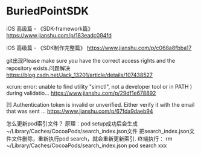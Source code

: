# BuriedPointSDK

iOS 高级篇 - 《SDK-framework篇》
https://www.jianshu.com/p/183eadc094fd


iOS 高级篇 - 《SDK制作完整篇》
https://www.jianshu.com/p/c068a8fbba17

git出现Please make sure you have the correct access rights and the repository exists.问题解决
https://blog.csdn.net/Jack_13201/article/details/107438527

xcrun: error: unable to find utility "simctl", not a developer tool or in PATH ) during validatio...
https://www.jianshu.com/p/29df1e678892


[!] Authentication token is invalid or unverified. Either verify it with the email that was sent ...
https://www.jianshu.com/p/67fda9daeb94

怎么更新pod索引文件？
原理：pod setup成功后会生成~/Library/Caches/CocoaPods/search_index.json文件
把search_index.json文件文件删除，重新执行pod search，就会重新更新索引.
终端执行：
rm ~/Library/Caches/CocoaPods/search_index.json
pod search xxx



